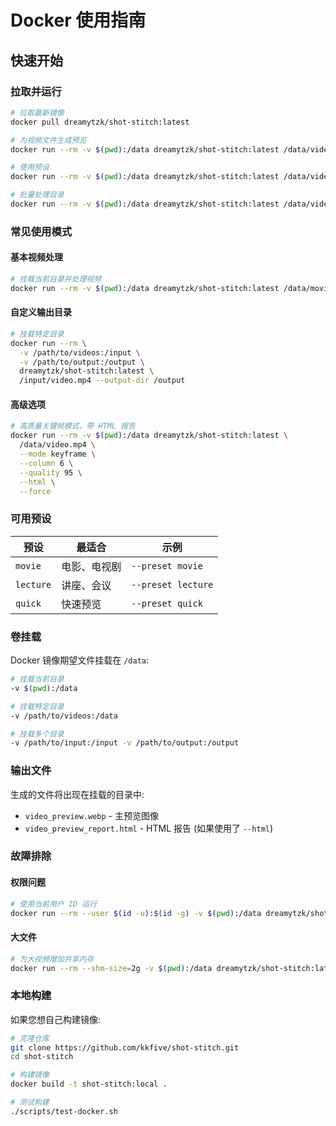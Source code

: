 # Docker 使用指南

## 快速开始

### 拉取并运行

```bash
# 拉取最新镜像
docker pull dreamytzk/shot-stitch:latest

# 为视频文件生成预览
docker run --rm -v $(pwd):/data dreamytzk/shot-stitch:latest /data/video.mp4

# 使用预设
docker run --rm -v $(pwd):/data dreamytzk/shot-stitch:latest /data/video.mp4 --preset movie

# 批量处理目录
docker run --rm -v $(pwd):/data dreamytzk/shot-stitch:latest /data/videos/
```

### 常见使用模式

#### 基本视频处理
```bash
# 挂载当前目录并处理视频
docker run --rm -v $(pwd):/data dreamytzk/shot-stitch:latest /data/movie.mp4
```

#### 自定义输出目录
```bash
# 挂载特定目录
docker run --rm \
  -v /path/to/videos:/input \
  -v /path/to/output:/output \
  dreamytzk/shot-stitch:latest \
  /input/video.mp4 --output-dir /output
```

#### 高级选项
```bash
# 高质量关键帧模式，带 HTML 报告
docker run --rm -v $(pwd):/data dreamytzk/shot-stitch:latest \
  /data/video.mp4 \
  --mode keyframe \
  --column 6 \
  --quality 95 \
  --html \
  --force
```

### 可用预设

| 预设 | 最适合 | 示例 |
|------|--------|------|
| `movie` | 电影、电视剧 | `--preset movie` |
| `lecture` | 讲座、会议 | `--preset lecture` |
| `quick` | 快速预览 | `--preset quick` |

### 卷挂载

Docker 镜像期望文件挂载在 `/data`:

```bash
# 挂载当前目录
-v $(pwd):/data

# 挂载特定目录
-v /path/to/videos:/data

# 挂载多个目录
-v /path/to/input:/input -v /path/to/output:/output
```

### 输出文件

生成的文件将出现在挂载的目录中:
- `video_preview.webp` - 主预览图像
- `video_preview_report.html` - HTML 报告 (如果使用了 `--html`)

### 故障排除

#### 权限问题
```bash
# 使用当前用户 ID 运行
docker run --rm --user $(id -u):$(id -g) -v $(pwd):/data dreamytzk/shot-stitch:latest /data/video.mp4
```

#### 大文件
```bash
# 为大视频增加共享内存
docker run --rm --shm-size=2g -v $(pwd):/data dreamytzk/shot-stitch:latest /data/large_video.mp4
```

### 本地构建

如果您想自己构建镜像:

```bash
# 克隆仓库
git clone https://github.com/kkfive/shot-stitch.git
cd shot-stitch

# 构建镜像
docker build -t shot-stitch:local .

# 测试构建
./scripts/test-docker.sh
```
